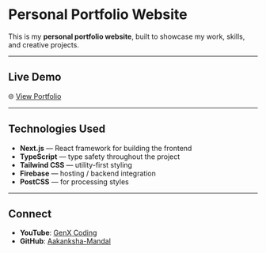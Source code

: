 # Personal Portfolio Website

This is my **personal portfolio website**, built to showcase my work, skills, and creative projects.

---

## Live Demo

🌐 [View Portfolio](https://studio--studio-8596328216-fb6dd.us-central1.hosted.app)

---

## Technologies Used

- **Next.js** — React framework for building the frontend  
- **TypeScript** — type safety throughout the project  
- **Tailwind CSS** — utility-first styling  
- **Firebase** — hosting / backend integration  
- **PostCSS** — for processing styles  

---

## Connect

- **YouTube**: [GenX Coding](https://www.youtube.com/@GenXCoding)  
- **GitHub**: [Aakanksha-Mandal](https://github.com/Aakanksha-Mandal)  
